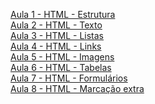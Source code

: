 <a href="https://docs.google.com/presentation/d/1k_vTV9idxEI7mZklN_ISLbit4TmdGIg6jTpLD671Erc/edit?usp=sharing">Aula 1 - HTML - Estrutura</a><br />
<a href="https://docs.google.com/presentation/d/1G18jPWWbV8wi7xJKXdan37psOjb--rhFNupMQx4romU/edit?usp=sharing">Aula 2 - HTML - Texto</a><br />
<a href="https://docs.google.com/presentation/d/13W-zdlvLhtqXKjBjBZahOETv1DJGm516SviLuuD9YnI/edit?usp=sharing">Aula 3 - HTML - Listas</a><br />
<a href="https://docs.google.com/presentation/d/15ahUgewxwGWFB2pHfrYzW1fvZ_Z3FoqQ5q-fGMbtSOM/edit?usp=sharing">Aula 4 - HTML - Links</a><br />
<a href="https://docs.google.com/presentation/d/1L1eeNMigLjZyHr_9v95BAxsrXVqLwRXgdaPIU2Ne-1Y/edit?usp=sharing">Aula 5 - HTML - Imagens</a><br />
<a href="https://docs.google.com/presentation/d/1Wt3fhhOhGK2S6S8mwQt8p9uz7tfK6_d4wjf0DSHO7Qs/edit?usp=sharing">Aula 6 - HTML - Tabelas</a><br />
<a href="https://docs.google.com/presentation/d/1vC6JXQQZByTHhJyhq9ILk_mG8Eo4DIXMJWkh5vybA80/edit?usp=sharing">Aula 7 - HTML - Formulários</a><br />
<a href="https://docs.google.com/presentation/d/1FH-7tq7uONB-W1yTjkF23rOzcB_SwnRiMD_dAhyiEeg/edit?usp=sharing">Aula 8 - HTML - Marcação extra</a><br />
